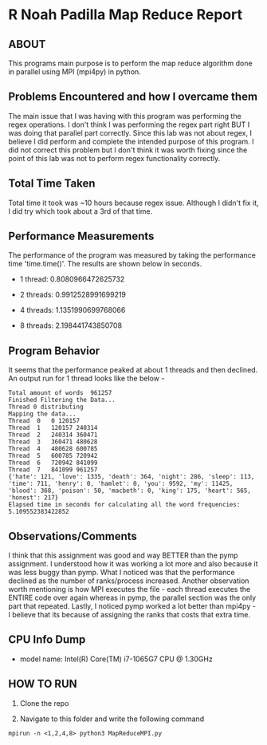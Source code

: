 # R Noah Padilla Map Reduce Report
## ABOUT
This programs main purpose is to perform the map reduce algorithm done in parallel using MPI (mpi4py) in python.

## Problems Encountered and how I overcame them
The main issue that I was having with this program was performing the regex operations. I don't think I was performing the regex part right BUT I was doing that parallel part correctly. Since this lab was not about regex, I believe I did perform and complete the intended purpose of this program. I did not correct this problem but I don't think it was worth fixing since the point of this lab was not to perform regex functionality correctly.
    
## Total Time Taken
Total time it took was ~10 hours because regex issue. Although I didn't fix it, I did try which took about a 3rd of that time.

## Performance Measurements
The performance of the program was measured by taking the performance time 'time.time()'. The results are shown below in seconds. 


 * 1 thread: 0.8080966472625732


 * 2 threads: 0.9912528991699219


 * 4 threads: 1.1351990699768066


 * 8 threads: 2.198441743850708


## Program Behavior
It seems that the performance peaked at about 1 threads and then declined. An output run for 1 thread looks like the below -

```
Total amount of words  961257
Finished Filtering the Data...
Thread 0 distributing
Mapping the data...
Thread  0   0 120157
Thread  1   120157 240314
Thread  2   240314 360471
Thread  3   360471 480628
Thread  4   480628 600785
Thread  5   600785 720942
Thread  6   720942 841099
Thread  7   841099 961257
{'hate': 121, 'love': 1335, 'death': 364, 'night': 286, 'sleep': 113, 'time': 711, 'henry': 0, 'hamlet': 0, 'you': 9592, 'my': 11425, 'blood': 368, 'poison': 50, 'macbeth': 0, 'king': 175, 'heart': 565, 'honest': 217}
Elapsed time in seconds for calculating all the word frequencies:  5.109552383422852
```

## Observations/Comments
I think that this assignment was good and way BETTER than the pymp assignment. I understood how it was working a lot more and also because it was less buggy than pymp. What I noticed was that the performance declined as the number of ranks/process increased. Another observation worth mentioning is how MPI executes the file - each thread executes the ENTIRE code over again whereas in pymp, the parallel section was the only part that repeated. Lastly, I noticed pymp worked a lot better than mpi4py - I believe that its because of assigning the ranks that costs that extra time.


## CPU Info Dump
* model name: Intel(R) Core(TM) i7-1065G7 CPU @ 1.30GHz

## HOW TO RUN
1. Clone the repo

2. Navigate to this folder and write the following command
```
mpirun -n <1,2,4,8> python3 MapReduceMPI.py
```
